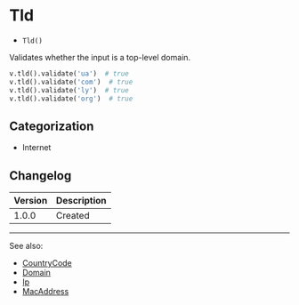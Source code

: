 # Tld

- `Tld()`

Validates whether the input is a top-level domain.

```python
v.tld().validate('ua')  # true
v.tld().validate('com')  # true
v.tld().validate('ly')  # true
v.tld().validate('org')  # true
```

## Categorization

- Internet

## Changelog

Version | Description
--------|-------------
  1.0.0 | Created

***
See also:

- [CountryCode](CountryCode.md)
- [Domain](Domain.md)
- [Ip](Ip.md)
- [MacAddress](MacAddress.md)